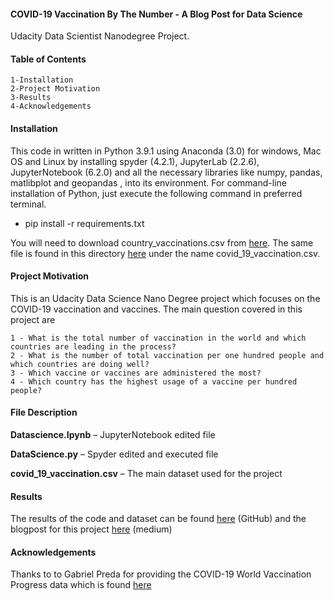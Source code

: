 #### COVID-19 Vaccination By The Number - A Blog Post for Data Science

 Udacity Data Scientist Nanodegree Project.
 
#### Table of Contents

	1-Installation
	2-Project Motivation
	3-Results
	4-Acknowledgements

#### Installation

This code in written in Python 3.9.1 using Anaconda (3.0) for windows, Mac OS and Linux by installing spyder (4.2.1), JupyterLab (2.2.6), JupyterNotebook (6.2.0) and all the necessary libraries like numpy, pandas, matlibplot and geopandas , into its environment.  For command-line installation of Python, just execute the following command in preferred terminal.

- pip install -r requirements.txt

You will need to download country_vaccinations.csv from [here](https://www.kaggle.com/gpreda/covid-world-vaccination-progress "here"). The same file is found in this directory [here](https://github.com/seyadeel/DataData "here") under the name covid_19_vaccination.csv.

#### Project Motivation

This is an Udacity Data Science Nano Degree project which focuses on the COVID-19 vaccination and vaccines. The main question covered in this project are 

	1 - What is the total number of vaccination in the world and which countries are leading in the process? 
	2 - What is the number of total vaccination per one hundred people and which countries are doing well? 
	3 - Which vaccine or vaccines are administered the most? 
	4 - Which country has the highest usage of a vaccine per hundred people?

#### File Description

**Datascience.Ipynb** – JupyterNotebook edited file

**DataScience.py** – Spyder edited and executed file

**covid_19_vaccination.csv** – The main dataset used for the project


#### Results

The results of the code and dataset can be found [here](https://github.com/seyadeel/DataData "here") (GitHub) and the blogpost for this project [here](https://tsegu-kahsay.medium.com/) (medium)

#### Acknowledgements

Thanks to to Gabriel Preda for providing the COVID-19 World Vaccination Progress data which is found [here](https://www.kaggle.com/gpreda/covid-world-vaccination-progress "here")
